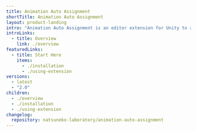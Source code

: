 ```yaml
---
title: Animation Auto Assignment
shortTitle: Animation Auto Assignment
layout: product-landing
intro: "Animation Auto Assignment is an editor extension for Unity to automatically re-assign animation clips to the object based on the hierarchy movements of the animation clip."
introLinks:
  - title: Overview
    link: ./overview
featuredLinks:
  - title: Start Here
    items:
      - ./installation
      - ./using-extension
versions:
  - latest
  - "2.0"
children:
  - ./overview
  - ./installation
  - ./using-extension
changelog:
  repository: natsuneko-laboratory/animation-auto-assignment
---
```

